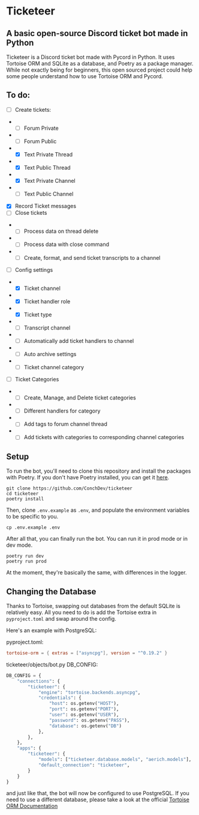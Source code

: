 # Ticketeer
## A basic open-source Discord ticket bot made in Python

Ticketeer is a Discord ticket bot made with Pycord in Python. It uses Tortoise ORM and SQLite as a database, and Poetry as a package manager. While not exactly being for beginners, this open sourced project could help some people understand how to use Tortoise ORM and Pycord.

## To do:
- [ ] Create tickets:
- - [ ] Forum Private
- - [ ] Forum Public
- - [x] Text Private Thread
- - [x] Text Public Thread
- - [x] Text Private Channel
- - [ ] Text Public Channel
- [x] Record Ticket messages
- [ ] Close tickets
- - [ ] Process data on thread delete
- - [ ] Process data with close command
- - [ ] Create, format, and send ticket transcripts to a channel
- [ ] Config settings
- - [x] Ticket channel
- - [x] Ticket handler role
- - [x] Ticket type
- - [ ] Transcript channel
- - [ ] Automatically add ticket handlers to channel
- - [ ] Auto archive settings
- - [ ] Ticket channel category
- [ ] Ticket Categories
- - [ ] Create, Manage, and Delete ticket categories
- - [ ] Different handlers for category
- - [ ] Add tags to forum channel thread
- - [ ] Add tickets with categories to corresponding channel categories

## Setup

To run the bot, you'll need to clone this repository and install the packages with Poetry. If you don't have Poetry installed, you can get it [here](https://python-poetry.org/).

```
git clone https://github.com/ConchDev/ticketeer
cd ticketeer
poetry install
```

Then, clone `.env.example` as `.env`, and populate the environment variables to be specific to you.
```
cp .env.example .env
```

After all that, you can finally run the bot. 
You can run it in prod mode or in dev mode.
```
poetry run dev
poetry run prod
```
At the moment, they're basically the same, with differences in the logger.

## Changing the Database

Thanks to Tortoise, swapping out databases from the default SQLite is relatively easy.
All you need to do is add the Tortoise extra in `pyproject.toml` and swap around the config.

Here's an example with PostgreSQL:

pyproject.toml:
```toml
tortoise-orm = { extras = ["asyncpg"], version = "^0.19.2" }
```

ticketeer/objects/bot.py DB_CONFIG:
```py
DB_CONFIG = {
    "connections": {
        "ticketeer": {
            "engine": "tortoise.backends.asyncpg",
            "credentials": {
                "host": os.getenv("HOST"),
                "port": os.getenv("PORT"),
                "user": os.getenv("USER"),
                "password": os.getenv("PASS"),
                "database": os.getenv("DB")
            },
        },
    },
    "apps": {
        "ticketeer": {
            "models": ["ticketeer.database.models", "aerich.models"],
            "default_connection": "ticketeer",
        }
    }
}
```

and just like that, the bot will now be configured to use PostgreSQL. If you need to use a different database, please take a look at the official [Tortoise ORM Documentation](https://tortoise.github.io/#pluggable-database-backends)